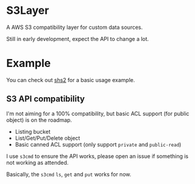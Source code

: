 # S3Layer

A AWS S3 compatibility layer for custom data sources.

Still in early development, expect the API to change a lot.

# Example

You can check out [shs2](https://github.com/tsileo/shs2) for a basic usage example.

## S3 API compatibility

I'm not aiming for a 100% compatibility, but basic ACL support (for public object) is on the roadmap.

 - Listing bucket
 - List/Get/Put/Delete object
 - Basic canned ACL support (only support `private` and `public-read`)

I use `s3cmd` to ensure the API works, please open an issue if something is not working as attended.

Basically, the `s3cmd` `ls`, `get` and `put` works for now.
